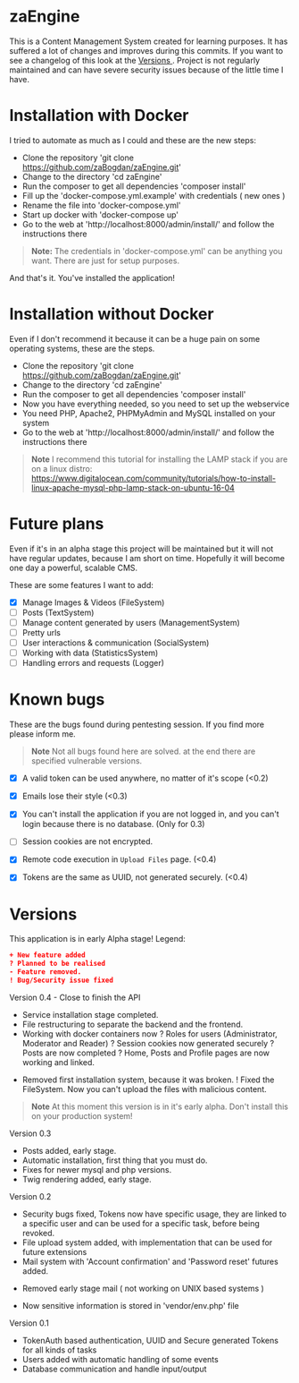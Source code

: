 # zaEngine
This is a Content Management System created for learning purposes. It has suffered a lot of changes and improves during this commits. If you want to see a changelog of this look at the [Versions ](#versions). Project is not regularly maintained and can have severe security issues because of the little time I have.

# Installation with Docker
I tried to automate as much as I could and these are the new steps:
* Clone the repository 'git clone https://github.com/zaBogdan/zaEngine.git'
* Change to the directory 'cd zaEngine'
* Run the composer to get all dependencies 'composer install'
* Fill up the 'docker-compose.yml.example' with credentials ( new ones )
* Rename the file into 'docker-compose.yml'
* Start up docker with 'docker-compose up'
* Go to the web at 'http://localhost:8000/admin/install/' and follow the instructions there

> **Note:** The credentials in 'docker-compose.yml' can be anything you want. There are just for setup purposes.

And that's it. You've installed the application!

# Installation without Docker
Even if I don't recommend it because it can be a huge pain on some operating systems, these are the steps.
* Clone the repository 'git clone https://github.com/zaBogdan/zaEngine.git'
* Change to the directory 'cd zaEngine'
* Run the composer to get all dependencies 'composer install'
* Now you have everything needed, so you need to set up the webservice
* You need PHP, Apache2, PHPMyAdmin and MySQL installed on your system
* Go to the web at 'http://localhost:8000/admin/install/' and follow the instructions there

> **Note** I recommend this tutorial for installing the LAMP stack if you are on a linux distro: https://www.digitalocean.com/community/tutorials/how-to-install-linux-apache-mysql-php-lamp-stack-on-ubuntu-16-04

# Future plans
Even if it's in an alpha stage this project will be maintained but it will not have regular updates, because I am short on time. Hopefully it will become one day a powerful, scalable CMS.

These are some features I want to add:
- [x] Manage Images & Videos (FileSystem)
- [ ] Posts (TextSystem)
- [ ] Manage content generated by users (ManagementSystem)
- [ ] Pretty urls
- [ ] User interactions & communication (SocialSystem)
- [ ] Working with data (StatisticsSystem)
- [ ] Handling errors and requests (Logger)

# Known bugs
These are the bugs found during pentesting session. If you find more please inform me. 

> **Note** Not all bugs found here are solved. at the end there are specified vulnerable versions.

- [x] A valid token can be used anywhere, no matter of it's scope (<0.2)
- [x] Emails lose their style (<0.3)
- [x] You can't install the application if you are not logged in, and you can't login because there is no database. (Only for 0.3)
- [ ] Session cookies are not encrypted.
- [x] Remote code execution in `Upload Files` page. (<0.4)
- [x] Tokens are the same as UUID, not generated securely. (<0.4)


# Versions

This application is in early Alpha stage!
Legend:
```json
+ New feature added
? Planned to be realised
- Feature removed.
! Bug/Security issue fixed
```

Version 0.4 - Close to finish the API
+ Service installation stage completed.
+ File restructuring to separate the backend and the frontend.
+ Working with docker containers now
? Roles for users (Administrator, Moderator and Reader)
? Session cookies now generated securely
? Posts are now completed
? Home, Posts and Profile pages are now working and linked.
- Removed first installation system, because it was broken.
! Fixed the FileSystem. Now you can't upload the files with malicious content.
> **Note** At this moment this version is in it's early alpha. Don't install this on your production system!

Version 0.3
+ Posts added, early stage.
+ Automatic installation, first thing that you must do.
+ Fixes for newer mysql and php versions.
+ Twig rendering added, early stage.

Version 0.2
+ Security bugs fixed, Tokens now have specific usage, they are linked to a specific user and can be used for a specific task, before being revoked.
+ File upload system added, with implementation that can be used for future extensions
+ Mail system with 'Account confirmation' and 'Password reset' futures added.
- Removed early stage mail ( not working on UNIX based systems )
+ Now sensitive information is stored in 'vendor/env.php' file

Version 0.1
+ TokenAuth based authentication, UUID and Secure generated Tokens for all kinds of tasks
+ Users added with automatic handling of some events
+ Database communication and handle input/output